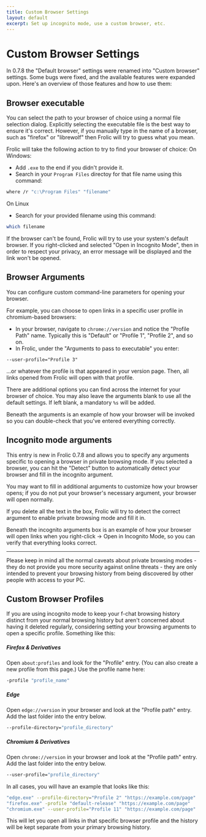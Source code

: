 ```yaml
---
title: Custom Browser Settings
layout: default
excerpt: Set up incognito mode, use a custom browser, etc.
---
```

# Custom Browser Settings
In 0.7.8 the "Default browser" settings were renamed into "Custom browser" settings. Some bugs were fixed, and the available features were expanded upon. Here's an overview of those features and how to use them:

## Browser executable
You can select the path to your browser of choice using a normal file selection dialog. Explicitly selecting the executable file is the best way to ensure it's correct. However, if you manually type in the name of a browser, such as "firefox" or "librewolf" then Frolic will try to guess what you mean.

Frolic will take the following action to try to find your browser of choice:
On Windows:
* Add `.exe` to the end if you didn't provide it.
* Search in your `Program Files` directoy for that file name using this command:
```bash
where /r "c:\Program Files" "filename"
```

On Linux
* Search for your provided filename using this command:
```bash
which filename
```

If the browser can't be found, Frolic will try to use your system's default browser. If you right-clicked and selected "Open in Incognito Mode", then in order to respect your privacy, an error message will be displayed and the link won't be opened.

## Browser Arguments
You can configure custom command-line parameters for opening your browser.

For example, you can choose to open links in a specific user profile in chromium-based browsers:
* In your browser, navigate to `chrome://version` and notice the "Profile Path" name. Typically this is "Default" or "Profile 1", "Profile 2", and so on.
* In Frolic, under the "Arguments to pass to executable" you enter:
```
--user-profile="Profile 3"
```
...or whatever the profile is that appeared in your version page. Then, all links opened from Frolic will open with that profile.

There are additional options you can find across the internet for your browser of choice. You may also leave the arguments blank to use all the default settings. If left blank, a mandatory `%s` will be added.

Beneath the arguments is an example of how your browser will be invoked so you can double-check that you've entered everything correctly.

## Incognito mode arguments
This entry is new in Frolic 0.7.8 and allows you to specify any arguments specific to opening a browser in private browsing mode. If you selected a browser, you can hit the "Detect" button to automatically detect your browser and fill in the incognito argument.

You may want to fill in additional arguments to customize how your browser opens; if you do not put your browser's necessary argument, your browser will open normally.

If you delete all the text in the box, Frolic will try to detect the correct argument to enable private browsing mode and fill it in.

Beneath the incognito arguments box is an example of how your browser will open links when you right-click -> Open in Incognito Mode, so you can verify that everything looks correct.

---

Please keep in mind all the normal caveats about private browsing modes - they do not provide you more security against online threats - they are only intended to prevent your browsing history from being discovered by other people with access to your PC.


## Custom Browser Profiles
If you are using incognito mode to keep your f-chat browsing history distinct from your normal browsing history but aren't concerned about having it deleted regularly, considering setting your browsing arguments to open a specific profile. Something like this:

##### Firefox & Derivatives
Open `about:profiles` and look for the "Profile" entry. (You can also create a new profile from this page.) Use the profile name here:
```bash
-profile "profile_name"
```

##### Edge
Open `edge://version` in your browser and look at the "Profile path" entry. Add the last folder into the entry below.
```bash
--profile-directory="profile_directory"
```

##### Chromium & Derivatives
Open `chrome://version` in your browser and look at the "Profile path" entry. Add the last folder into the entry below.
```bash
--user-profile="profile_directory"
```

In all cases, you will have an example that looks like this:
```bash
"edge.exe" --profile-directory="Profile 2" "https://example.com/page"
"firefox.exe" -profile "default-release" "https://example.com/page"
"chromium.exe" --user-profile="Profile 11" "https://example.com/page"
```

This will let you open all links in that specific browser profile and the history will be kept separate from your primary browsing history.
